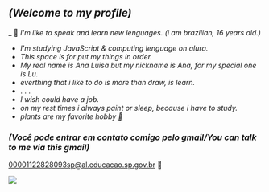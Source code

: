 ## *(Welcome to my profile)*

_ 🌟 *I'm like to speak and learn new lenguages.* *(i am brazilian, 16 years old.)*
- *I'm studying JavaScript & computing lenguage on alura.*
- *This space is for put my things in order.*
- *My real name is Ana Luisa but my nickname is Ana, for my special one is Lu.*
- *everthing that i like to do is more than draw, is learn.*
-  . . .
- *I wish could have a job.*
- *on my rest times i always paint or sleep, because i have to study.*
- *plants are my favorite hobby 🌲*

### *(Você pode entrar em contato comigo pelo gmail/You can talk to me via this gmail)*

00001122828093sp@al.educacao.sp.gov.br 📧

![](![image](https://github.com/user-attachments/assets/63dbec83-2e16-4320-b977-3f2b560f2315)
)
